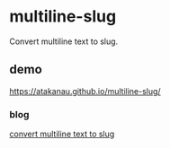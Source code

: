# multiline-slug
Convert multiline text to slug. 

## demo
https://atakanau.github.io/multiline-slug/

### blog
[convert multiline text to slug](https://atakanau.blogspot.com/2019/03/convert-multiline-text-to-slug.html)
